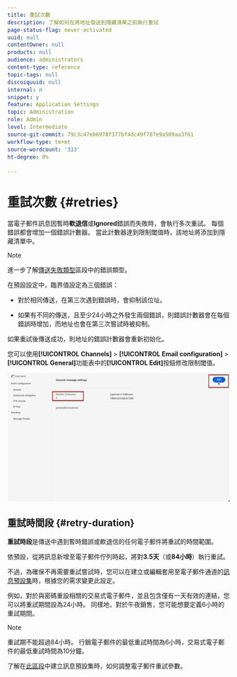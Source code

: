 ```yaml
---
title: 重試次數
description: 了解如何在將地址發送到隱藏清單之前執行重試
page-status-flag: never-activated
uuid: null
contentOwner: null
products: null
audience: administrators
content-type: reference
topic-tags: null
discoiquuid: null
internal: n
snippet: y
feature: Application Settings
topic: Administration
role: Admin
level: Intermediate
source-git-commit: 79c3c47eb6978f377bf4dc49f787e9a509aa3f61
workflow-type: tm+mt
source-wordcount: '313'
ht-degree: 0%

---
```



# 重試次數 {#retries}

當電子郵件訊息因暫時&#x200B;**軟退信**&#x200B;或&#x200B;**Ignored**&#x200B;錯誤而失敗時，會執行多次重試。 每個錯誤都會增加一個錯誤計數器。 當此計數器達到限制閾值時，該地址將添加到隱藏清單中。

>[!NOTE]
>
>進一步了解[傳送失敗類型](../suppression-list.md#delivery-failures)區段中的錯誤類型。

在預設設定中，臨界值設定為三個錯誤：

* 對於相同傳送，在第三次遇到錯誤時，會抑制該位址。

* 如果有不同的傳送，且至少24小時之外發生兩個錯誤，則錯誤計數器會在每個錯誤時增加，而地址也會在第三次嘗試時被抑制。

如果重試後傳送成功，則地址的錯誤計數器會重新初始化。

您可以使用&#x200B;**[!UICONTROL Channels]** > **[!UICONTROL Email configuration]** > **[!UICONTROL General]**&#x200B;功能表中的&#x200B;**[!UICONTROL Edit]**&#x200B;按鈕修改限制閾值。

![](../assets/retries-edition.png)

<!--The minimum delay between retries and the maximum number of retries to be performed are based on how well an IP is performing, both historically and currently, at a given domain.-->

## 重試時間段 {#retry-duration}

**重試時段**&#x200B;是傳送中遇到暫時錯誤或軟退信的任何電子郵件將重試的時間範圍。

依預設，從將訊息新增至電子郵件佇列時起，將對&#x200B;**3.5天**（或&#x200B;**84小時**）執行重試。

不過，為確保不再需要重試嘗試時，您可以在建立或編輯套用至電子郵件通道的[訊息預設集](message-presets.md)時，根據您的需求變更此設定。

例如，對於與密碼重設相關的交易式電子郵件，並且包含僅有一天有效的連結，您可以將重試期間設為24小時。 同樣地，對於午夜銷售，您可能想要定義6小時的重試期間。

>[!NOTE]
>
>重試期不能超過84小時。 行銷電子郵件的最低重試時間為6小時，交易式電子郵件的最低重試時間為10分鐘。

了解在[此區段](message-presets.md#create-message-preset)中建立訊息預設集時，如何調整電子郵件重試參數。

<!--After 3.5 days, any message in the retry queue will be removed from the queue and sent back as a bounce.-->
